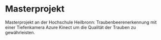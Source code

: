 # Masterprojekt
Masterprojekt an der Hochschule Heilbronn: Traubenbeerenerkennung mit einer Tiefenkamera Azure Kinect um die Qualität der Trauben zu gewährleisten. 
